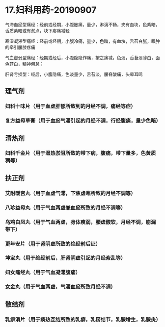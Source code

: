 # 17.妇科用药-20190907

气滞血瘀型痛经：经前或经期，小腹胀痛，量少，淋漓不畅，夹有血块，色紫暗，舌质紫暗或有淤点，块下疼痛减轻

寒湿凝滞型痛经：经前或经期，小腹冷痛，量少，色暗，有血块，舌苔白腻，眼肿的牵引腰膝疼痛

气血虚弱型痛经：经期或经后，小腹隐隐作痛，按之痛减，色淡，舌苔淡薄白，面色苍白，精神倦怠；

肝肾亏损型：经后，小腹隐痛，色淡量少，舌苔淡，腰脊酸痛，头晕耳鸣


<a name="4hFZk"></a>
## 理气剂


<a name="UMoak"></a>
### 妇科十味片（用于血虚肝郁所致到的月经不调，痛经等症）

<a name="VmrdE"></a>
### 复方益母草膏（用于血瘀气滞引起的月经不调，行经腹痛，量少色暗）


<a name="oWg7W"></a>
## 


<a name="kizkz"></a>
## 清热剂

<a name="oAl1e"></a>
### 妇科千金片（用于湿热淤阻所致的带下病，腹痛，带下量多，色黄质稠等）




<a name="Q9dXd"></a>
## 扶正剂

<a name="jiE0m"></a>
### 艾附暖宫丸（用于血虚气滞，下焦虚寒所致的月经不调等）


<a name="CrVp1"></a>
### 八珍益母丸（用于气血两虚兼血瘀所致的月经不调等）


<a name="aqBAY"></a>
### 乌鸡白凤丸（用于气血两虚，身体瘦弱，腰虚酸软，月经不调，崩漏带下）

<a name="JRNw6"></a>
### 更年安片（用于肾阴虚所致的绝经前后证）

<a name="abWPx"></a>
### 坤宝丸（用于绝经前后，肝肾阴虚引起的月经紊乱等）

<a name="03Lar"></a>
### 妇女痛经丸（用于气血凝滞腹痛）

<a name="sP9qm"></a>
### 女金丸（用于气血两虚，气滞血瘀所致月经不调）




<a name="CyECH"></a>
## 散结剂

<a name="P3jUk"></a>
### 乳癖消片（用于痰热互结所致的乳癖，乳房结节，乳腺增生，乳腺炎）

